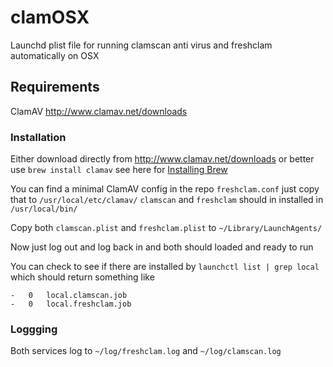 # clamOSX
Launchd plist file for running clamscan anti virus and freshclam automatically on OSX

## Requirements
ClamAV http://www.clamav.net/downloads

### Installation
Either download directly from http://www.clamav.net/downloads or better use 
```brew install clamav``` see here for [Installing Brew](https://brew.sh)

You can find a minimal ClamAV config in the repo ```freshclam.conf``` just copy that to ```/usr/local/etc/clamav/```
```clamscan``` and ```freshclam``` should in installed in ```/usr/local/bin/```

Copy both ```clamscan.plist``` and ```freshclam.plist``` to ```~/Library/LaunchAgents/```

Now just log out and log back in and both should loaded and ready to run

You can check to see if there are installed by ```launchctl list | grep local``` which should return something like

```
-	0	local.clamscan.job
-	0	local.freshclam.job
```

### Loggging

Both services log to ```~/log/freshclam.log``` and ```~/log/clamscan.log```
